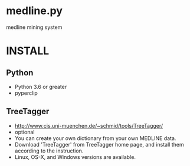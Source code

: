 # medline.py
medline mining system

# INSTALL #
## Python ##
- Python 3.6 or greater
- pyperclip
## TreeTagger
- http://www.cis.uni-muenchen.de/~schmid/tools/TreeTagger/
- optional
- You can create your own dictionary from your own MEDLINE data.
- Download 'TreeTagger' from TreeTagger home page, and install them according to the instruction.
- Linux, OS-X, and Windows versions are available.
